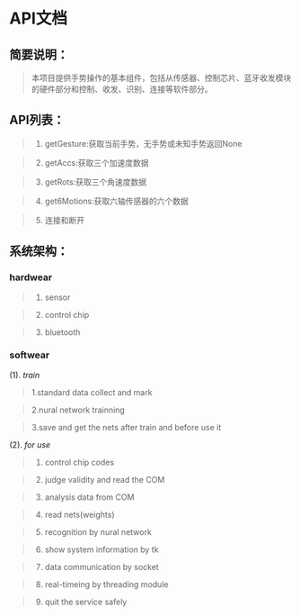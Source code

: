 # API文档

## 简要说明：
> 本项目提供手势操作的基本组件，包括从传感器、控制芯片、蓝牙收发模块的硬件部分和控制、收发、识别、连接等软件部分。

## API列表：
>1. getGesture:获取当前手势，无手势或未知手势返回None

>2. getAccs:获取三个加速度数据

>3. getRots:获取三个角速度数据

>4. get6Motions:获取六轴传感器的六个数据

>5. 连接和断开

## 系统架构：

### hardwear

>1. sensor

>2. control chip

>3. bluetooth

### softwear

(1). *train*

>1.standard data collect and mark

>2.nural network trainning

>3.save and get the nets after train and before use it

(2). *for use*

>1. control chip codes

>2. judge validity and read the COM

>3. analysis data from COM

>4. read nets(weights)

>5. recognition by nural network

>6. show system information by tk

>7. data communication by socket

>8. real-timeing by threading module

>9. quit the service safely
